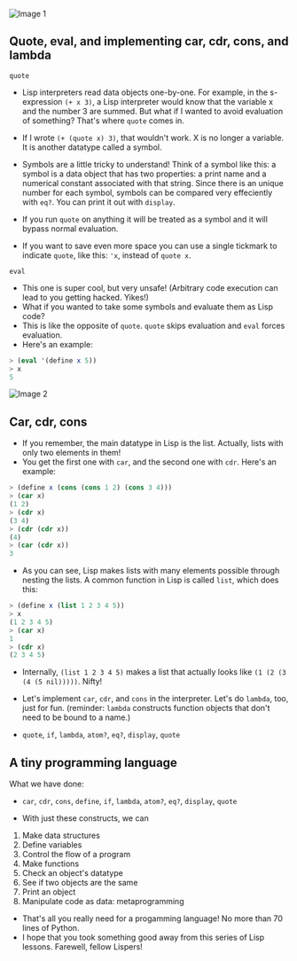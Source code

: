 ![Image 1](https://toggl.com/blog/wp-content/uploads/2019/07/programming-explained-with-music-toggl.jpg)

## Quote, eval, and implementing car, cdr, cons, and lambda

`quote`

- Lisp interpreters read data objects one-by-one. For example, in the s-expression `(+ x 3)`, a Lisp interpreter would know that the variable x and the number 3 are summed. But what if I wanted to avoid evaluation of something? That's where `quote` comes in.

- If I wrote `(+ (quote x) 3)`, that wouldn't work. X is no longer a variable. It is another datatype called a symbol.
- Symbols are a little tricky to understand! Think of a symbol like this: a symbol is a data object that has two properties: a print name and a numerical constant associated with that string. Since there is an unique number for each symbol, symbols can be compared very effeciently with `eq?`. You can print it out with `display`.
- If you run `quote` on anything it will be treated as a symbol and it will bypass normal evaluation.
- If you want to save even more space you can use a single tickmark to indicate `quote`, like this: `'x`, instead of `quote x`.

`eval`

- This one is super cool, but very unsafe! (Arbitrary code execution can lead to you getting hacked. Yikes!)
- What if you wanted to take some symbols and evaluate them as Lisp code?
- This is like the opposite of `quote`. `quote` skips evaluation and `eval` forces evaluation.
- Here's an example:

```scheme
> (eval '(define x 5))
> x
5
```

![Image 2](https://lh3.googleusercontent.com/proxy/oZrDePo7fgYO0erTMO3YPrqG3GZP3-Uj5V0CfOWCd-ZKuYDOS4H0AKedzAjGlkJCuZvzGf4hrQOSwOuBcoAnmUEBZfQb6_W8q561kS-grhbFQj0FzU6Y9uvQ9HS7)

## Car, cdr, cons

- If you remember, the main datatype in Lisp is the list. Actually, lists with only two elements in them!
- You get the first one with `car`, and the second one with `cdr`. Here's an example:

```scheme
> (define x (cons (cons 1 2) (cons 3 4)))
> (car x)
(1 2)
> (cdr x)
(3 4)
> (cdr (cdr x))
(4)
> (car (cdr x))
3
```

- As you can see, Lisp makes lists with many elements possible through nesting the lists. A common function in Lisp is called `list`, which does this:

```scheme
> (define x (list 1 2 3 4 5))
> x
(1 2 3 4 5)
> (car x)
1
> (cdr x)
(2 3 4 5)
```

- Internally, `(list 1 2 3 4 5)` makes a list that actually looks like `(1 (2 (3 (4 (5 nil)))))`. Nifty!

- Let's implement `car`, `cdr`, and `cons` in the interpreter. Let's do `lambda`, too, just for fun. (reminder: `lambda` constructs function objects that don't need to be bound to a name.)

- `quote`, `if`, `lambda`, `atom?`, `eq?`, `display`, `quote`

## A tiny programming language

What we have done:
- `car`, `cdr`, `cons`, `define`, `if`, `lambda`, `atom?`, `eq?`, `display`, `quote`

- With just these constructs, we can
1. Make data structures
2. Define variables
3. Control the flow of a program
4. Make functions
5. Check an object's datatype
6. See if two objects are the same
7. Print an object
8. Manipulate code as data: metaprogramming

- That's all you really need for a progamming language! No more than 70 lines of Python.
- I hope that you took something good away from this series of Lisp lessons. Farewell, fellow Lispers!